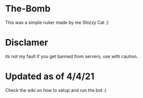 # The-Bomb
This was a simple nuker made by me Stiizzy Cat :)

# Disclamer
its not my fault if you get banned from servers, use with caution. 

# Updated as of 4/4/21
Check the wiki on how to setup and run the bot :)

